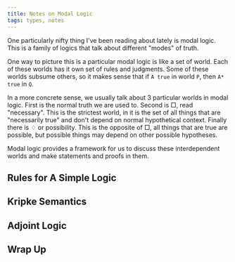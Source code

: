 ```yaml
---
title: Notes on Modal Logic
tags: types, notes
---
```


One particularly nifty thing I've been reading about lately is modal
logic. This is a family of logics that talk about different "modes" of
truth.

One way to picture this is a particular modal logic is like a set of
world. Each of these worlds has it own set of rules and
judgments. Some of these worlds subsume others, so it makes sense that
if `A true` in world `P`, then `A* true` in `Q`.

In a more concrete sense, we usually talk about 3 particular worlds in
modal logic. First is the normal truth we are used to. Second is □,
read "necessary". This is the strictest world, in it is the set of all
things that are "necessarily true" and don't depend on normal
hypothetical context. Finally there is ♢ or possibility. This is the
opposite of □, all things that are true are possible, but possible
things may depend on other possible hypotheses.

Modal logic provides a framework for us to discuss these
interdependent worlds and make statements and proofs in them.

## Rules for A Simple Logic
## Kripke Semantics
## Adjoint Logic
## Wrap Up
